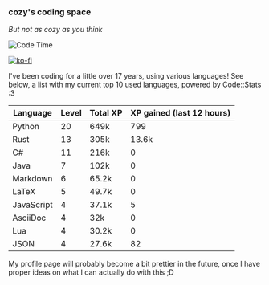### cozy's coding space
*But not as cozy as you think*

![Code Time](https://img.shields.io/endpoint?style=flat&url=https://codetime-api.datreks.com/badge/2173?logoColor=white%26project=%26recentMS=0%26showProject=false)

[![ko-fi](https://ko-fi.com/img/githubbutton_sm.svg)](https://ko-fi.com/J3J75ITL4)

I've been coding for a little over 17 years, using various languages! See below, a list with my current top 10 used languages, powered by Code::Stats :3
    
| Language | Level | Total XP | XP gained (last 12 hours) |
| --- | --- | --- | --- |
| Python | 20 | 649k | 799 |
| Rust | 13 | 305k | 13.6k |
| C# | 11 | 216k | 0 |
| Java | 7 | 102k | 0 |
| Markdown | 6 | 65.2k | 0 |
| LaTeX | 5 | 49.7k | 0 |
| JavaScript | 4 | 37.1k | 5 |
| AsciiDoc | 4 | 32k | 0 |
| Lua | 4 | 30.2k | 0 |
| JSON | 4 | 27.6k | 82 |
    
My profile page will probably become a bit prettier in the future, once I have proper ideas on what I can actually do with this ;D